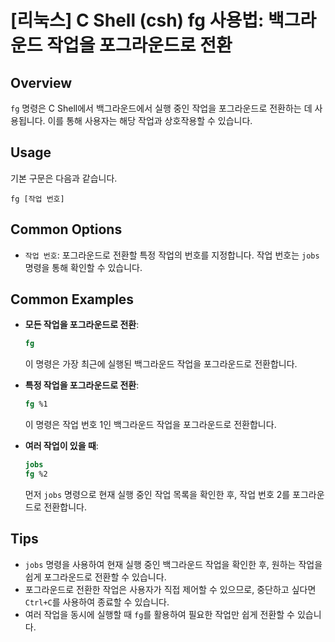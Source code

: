 # [리눅스] C Shell (csh) fg 사용법: 백그라운드 작업을 포그라운드로 전환

## Overview
`fg` 명령은 C Shell에서 백그라운드에서 실행 중인 작업을 포그라운드로 전환하는 데 사용됩니다. 이를 통해 사용자는 해당 작업과 상호작용할 수 있습니다.

## Usage
기본 구문은 다음과 같습니다.
```
fg [작업 번호]
```

## Common Options
- `작업 번호`: 포그라운드로 전환할 특정 작업의 번호를 지정합니다. 작업 번호는 `jobs` 명령을 통해 확인할 수 있습니다.

## Common Examples
- **모든 작업을 포그라운드로 전환**:
  ```csh
  fg
  ```
  이 명령은 가장 최근에 실행된 백그라운드 작업을 포그라운드로 전환합니다.

- **특정 작업을 포그라운드로 전환**:
  ```csh
  fg %1
  ```
  이 명령은 작업 번호 1인 백그라운드 작업을 포그라운드로 전환합니다.

- **여러 작업이 있을 때**:
  ```csh
  jobs
  fg %2
  ```
  먼저 `jobs` 명령으로 현재 실행 중인 작업 목록을 확인한 후, 작업 번호 2를 포그라운드로 전환합니다.

## Tips
- `jobs` 명령을 사용하여 현재 실행 중인 백그라운드 작업을 확인한 후, 원하는 작업을 쉽게 포그라운드로 전환할 수 있습니다.
- 포그라운드로 전환한 작업은 사용자가 직접 제어할 수 있으므로, 중단하고 싶다면 `Ctrl+C`를 사용하여 종료할 수 있습니다.
- 여러 작업을 동시에 실행할 때 `fg`를 활용하여 필요한 작업만 쉽게 전환할 수 있습니다.